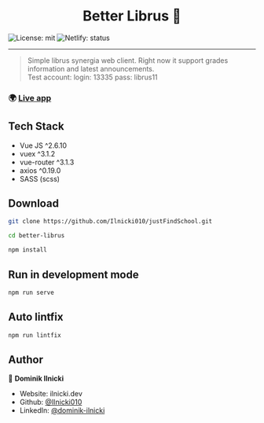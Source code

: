 <h1 align="center">Better Librus 🏫</h1>
<span>
<img alt="License: mit" src="https://img.shields.io/badge/License-mit-yellow.svg" />
<img alt="Netlify: status" src="https://img.shields.io/netlify/42672f14-de16-4180-b7af-c1dc22c38d94" />
</span>

---

> Simple librus synergia web client. 
> Right now it support grades information and latest announcements. <br/>
> Test account: login: 13335 pass: librus11

### 🌍 [Live app](https://quirky-meninsky-8f7c44.netlify.com/)

## Tech Stack
* Vue JS ^2.6.10
* vuex ^3.1.2
* vue-router ^3.1.3
* axios ^0.19.0
* SASS (scss)


## Download

```sh
git clone https://github.com/Ilnicki010/justFindSchool.git
```
```sh
cd better-librus
```
```sh
npm install
```

## Run in development mode
```sh
npm run serve
```

## Auto lintfix 
```sh
npm run lintfix
```

## Author

👤 **Dominik Ilnicki**

* Website: ilnicki.dev
* Github: [@Ilnicki010](https://github.com/Ilnicki010)
* LinkedIn: [@dominik-ilnicki](https://linkedin.com/in/dominik-ilnicki)
